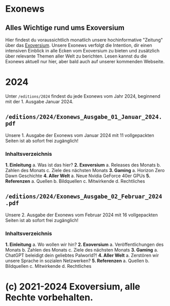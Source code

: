 # Exonews
## Alles Wichtige rund ums Exoversium
Hier findest du voraussichtlich monatlich unsere hochinformative "Zeitung" über das [Exoversium](https://discord.gg/AcjPRvzPyx).
Unsere Exonews verfolgt die Intention, dir einen intensiven Einblick in alle Ecken vom Exoversium zu bieten und zusätzlich über relevante Themen aller Welt zu berichten.
Lesen kannst du die Exonews aktuell nur hier, aber bald auch auf unserer kommenden Webseite.

# 2024
Unter `/editions/2024` findest du jede Exonews vom Jahr 2024, beginnend mit der 1. Ausgabe Januar 2024.

## `/editions/2024/Exonews_Ausgabe_01_Januar_2024.pdf`
Unsere 1. Ausgabe der Exonews vom Januar 2024 mit 11 vollgepackten Seiten ist ab sofort frei zugänglich!

### Inhaltsverzeichnis
**1. Einleitung** 
a. Was ist das hier? 
**2. Exoversium** 
a. Releases des Monats 
b. Zahlen des Monats 
c. Ziele des nächsten Monats 
**3. Gaming** 
a. Horizon Zero Dawn Geschichte 
**4. Aller Welt** 
a. Neue Nvidia GeForce 40er GPUs 
**5. Referenzen** 
a. Quellen 
b. Bildquellen 
c. Mitwirkende 
d. Rechtliches 

## `/editions/2024/Exonews_Ausgabe_02_Februar_2024.pdf`
Unsere 2. Ausgabe der Exonews vom Februar 2024 mit 16 vollgepackten Seiten ist ab sofort frei zugänglich!

### Inhaltsverzeichnis
**1. Einleitung** 
a. Wo wollen wir hin? 
**2. Exoversium** 
a. Veröffentlichungen des Monats 
b. Zahlen des Monats 
c. Ziele des nächsten Monats 
**3. Gaming** 
a. ChatGPT beleidigt dein geliebtes Palworld?! 
**4. Aller Welt** 
a. Zerstören wir unsere Sprache in sozialen Netzwerken? 
**5. Referenzen** 
a. Quellen 
b. Bildquellen 
c. Mitwirkende 
d. Rechtliches 

# (c) 2021-2024 Exoversium, alle Rechte vorbehalten.